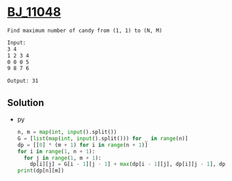 # [BJ_11048](https://acmicpc.net/problem/11048)

```en
Find maximum number of candy from (1, 1) to (N, M)
```

```txt
Input:
3 4
1 2 3 4
0 0 0 5
9 8 7 6

Output: 31
```

## Solution

* py

  ```py
  n, m = map(int, input().split())
  G = [list(map(int, input().split())) for _ in range(n)]
  dp = [[0] * (m + 1) for i in range(n + 1)]
  for i in range(1, n + 1):
    for j in range(1, m + 1):
      dp[i][j] = G[i - 1][j - 1] + max(dp[i - 1][j], dp[i][j - 1], dp[i - 1][j - 1])
  print(dp[n][m])
  ```
